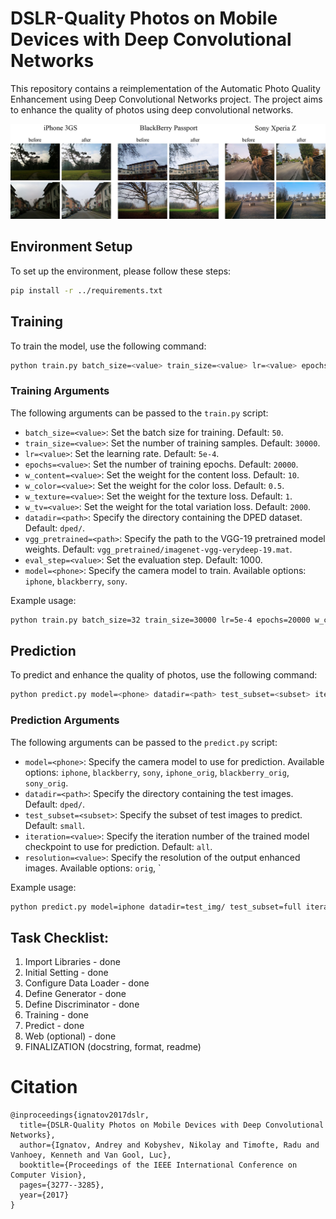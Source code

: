 # DSLR-Quality Photos on Mobile Devices with Deep Convolutional Networks

This repository contains a reimplementation of the Automatic Photo Quality Enhancement using Deep Convolutional Networks project. The project aims to enhance the quality of photos using deep convolutional networks.

![DEMO](demo.jpeg)
## Environment Setup
To set up the environment, please follow these steps:

```bash
pip install -r ../requirements.txt
```

## Training
To train the model, use the following command:

```bash
python train.py batch_size=<value> train_size=<value> lr=<value> epochs=<value> w_content=<value> w_color=<value> w_texture=<value> w_tv=<value> datadir=<path> vgg_pretrained=<path> eval_step=<value> model=<phone>
```

### Training Arguments
The following arguments can be passed to the `train.py` script:

- `batch_size=<value>`: Set the batch size for training. Default: `50`.
- `train_size=<value>`: Set the number of training samples. Default: `30000`.
- `lr=<value>`: Set the learning rate. Default: `5e-4`.
- `epochs=<value>`: Set the number of training epochs. Default: `20000`.
- `w_content=<value>`: Set the weight for the content loss. Default: `10`.
- `w_color=<value>`: Set the weight for the color loss. Default: `0.5`.
- `w_texture=<value>`: Set the weight for the texture loss. Default: `1`.
- `w_tv=<value>`: Set the weight for the total variation loss. Default: `2000`.
- `datadir=<path>`: Specify the directory containing the DPED dataset. Default: `dped/`.
- `vgg_pretrained=<path>`: Specify the path to the VGG-19 pretrained model weights. Default: `vgg_pretrained/imagenet-vgg-verydeep-19.mat`.
- `eval_step=<value>`: Set the evaluation step. Default: 1000.
- `model=<phone>`: Specify the camera model to train. Available options: `iphone`, `blackberry`, `sony`.

Example usage:
```bash
python train.py batch_size=32 train_size=30000 lr=5e-4 epochs=20000 w_content=10 w_color=0.5 w_texture=1 w_tv=2000 datadir=dped/ vgg_pretrained=vgg_pretrained/imagenet-vgg-verydeep-19.mat eval_step=1000 model=iphone
```

## Prediction
To predict and enhance the quality of photos, use the following command:

```bash
python predict.py model=<phone> datadir=<path> test_subset=<subset> iteration=<value> resolution=<value> use_gpu=<value>
```

### Prediction Arguments
The following arguments can be passed to the `predict.py` script:

- `model=<phone>`: Specify the camera model to use for prediction. Available options: `iphone`, `blackberry`, `sony`, `iphone_orig`, `blackberry_orig`, `sony_orig`.
- `datadir=<path>`: Specify the directory containing the test images. Default: `dped/`.
- `test_subset=<subset>`: Specify the subset of test images to predict. Default: `small`.
- `iteration=<value>`: Specify the iteration number of the trained model checkpoint to use for prediction. Default: `all`.
- `resolution=<value>`: Specify the resolution of the output enhanced images. Available options: `orig`, `

Example usage:
```bash
python predict.py model=iphone datadir=test_img/ test_subset=full iteration=18000 resolution=orig use_gpu=true
```

## Task Checklist:
1. Import Libraries       - done
2. Initial Setting        - done
3. Configure Data Loader  - done
4. Define Generator       - done
5. Define Discriminator   - done
6. Training               - done
7. Predict                - done
8. Web (optional)         - done
9. FINALIZATION (docstring, format, readme)

# Citation
```
@inproceedings{ignatov2017dslr,
  title={DSLR-Quality Photos on Mobile Devices with Deep Convolutional Networks},
  author={Ignatov, Andrey and Kobyshev, Nikolay and Timofte, Radu and Vanhoey, Kenneth and Van Gool, Luc},
  booktitle={Proceedings of the IEEE International Conference on Computer Vision},
  pages={3277--3285},
  year={2017}
}
```
